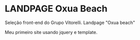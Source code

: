 # LANDPAGE Oxua Beach
 Seleção front-end do Grupo Vitorelli.
 Landpage "Oxua beach"

Meu primeiro site usando jquery e template.
